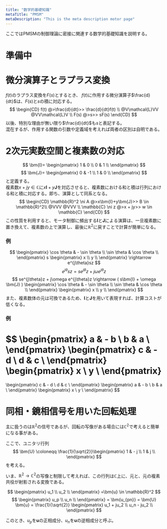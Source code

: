 ```yaml
---
title: "数学的基礎知識"
metaTitle: "PMSM"
metaDescription: "This is the meta description motor page"
---
```


ここではPMSMの制御理論に密接に関連する数学的基礎知識を説明する。  

# 準備中

# 微分演算子とラプラス変換
$f(t)$のラプラス変換を$F(s)$とするとき、
$f(t)$に作用する微分演算子$\frac{d}{dt}$は、$F(s)$と$s$の積に対応する。
$$
\begin{CD}
   f(t) @>\frac{d}{dt}>> \frac{d}{dt}f(t) \\
@V\mathcal{L}VV @VV\mathcal{L}V \\
   F(s) @>s>> sF(s)
\end{CD}
$$
以後、特別な理由が無い限り$\frac{d}{dt}$も$s$と表記する。  
混在するが、作用する関数の引数や定義域を考えれば両者の区別は自明である。

# 2次元実数空間と複素数の対応

$$
\bm{I}=
\begin{pmatrix}
1 & 0 \\
0 & 1 \\
\end{pmatrix}
$$
$$
\bm{J}=
\begin{pmatrix}
0 & -1 \\
1 & 0 \\
\end{pmatrix}
$$
と定義する。  
複素数$x + jy \in \mathbb{C}$に$x\bm{I}+y\bm{J}$を対応させると、複素数における和と積は行列における和と積に対応する。即ち、演算として同系となる。
$$
\begin{CD}
\mathbb{R}^2 \ni A @>x\bm{I}+y\bm{J}>> B \in \mathbb{R}^2\\
@VVV @VVV \\
\mathbb{C} \ni  z @>x + jy>> w \in \mathbb{C}
\end{CD}
$$
この性質を利用すると、モータ制御に頻出する$\bm{I}$と$\bm{J}$による演算は、一旦複素数に置き換えて、複素数の上で演算し、最後に$\mathbb{R}^2$に戻すことで計算が簡単になる。

### 例
$$
\begin{pmatrix}
\cos \theta & - \sin \theta \\
\sin \theta & \cos \theta \\
\end{pmatrix}
s
\begin{pmatrix}
x \\
y \\
\end{pmatrix}
\rightarrow
e^{j\theta}sz
$$
$$
e^{j\theta}sz = se^{j\theta}z + j\omega e^{j\theta}z
$$
$$
se^{j\theta}z + j\omega e^{j\theta}z \rightarrow 
( s\bm{I} + \omega \bm{J} )
\begin{pmatrix}
\cos \theta & - \sin \theta \\
\sin \theta & \cos \theta \\
\end{pmatrix}
\begin{pmatrix}
x \\
y \\
\end{pmatrix}
$$
また、複素数体の元は可換であるため、$\bm{I}$と$\bm{J}$を用いて表現すれば、計算コストが低くなる。

### 例
$$
\begin{pmatrix}
a & - b \\
b & a \\
\end{pmatrix}
\begin{pmatrix}
c & - d \\
d & c \\
\end{pmatrix}
\begin{pmatrix}
x \\
y \\
\end{pmatrix}
=
\begin{pmatrix}
c & - d \\
d & c \\
\end{pmatrix}
\begin{pmatrix}
a & - b \\
b & a \\
\end{pmatrix}
\begin{pmatrix}
x \\
y \\
\end{pmatrix}
$$

# 同相・鏡相信号を用いた回転処理
主に扱うのは$\mathbb{R}^2$の信号であるが、回転の写像がある場合には$\mathbb{C}^2$で考えると簡単になる事がある。

ここで、ユニタリ行列
$$
\bm{U} \coloneqq 
\frac{1}{\sqrt{2}}\begin{pmatrix}
1 & - j \\
1 & j \\
\end{pmatrix}
$$
を考える。

いま、$\mathbb{R}^2 \rightarrow \mathbb{C}^2$の写像と制限して考えれば、この行列は$\mathbb{C}$上に、元と、元の複素共役が射影される変換である。

<!-- 説明用の絵 -->

$$
\begin{pmatrix}
u_1 \\
u_2 \\
\end{pmatrix}
=\bm{u} \in \mathbb{R}^2
$$
$$
\begin{pmatrix}
u_p \\
u_n \\
\end{pmatrix}
= \bm{u_{pn}} = \bm{U} \bm{u} = 
\frac{1}{\sqrt{2}}
\begin{pmatrix}
u_1 + ju_2 \\
u_n - ju_2 \\
\end{pmatrix}
$$

このとき、$u_p$を$\bm{u}$の正相成分、$u_n$を$\bm{u}$の逆相成分と呼ぶ。